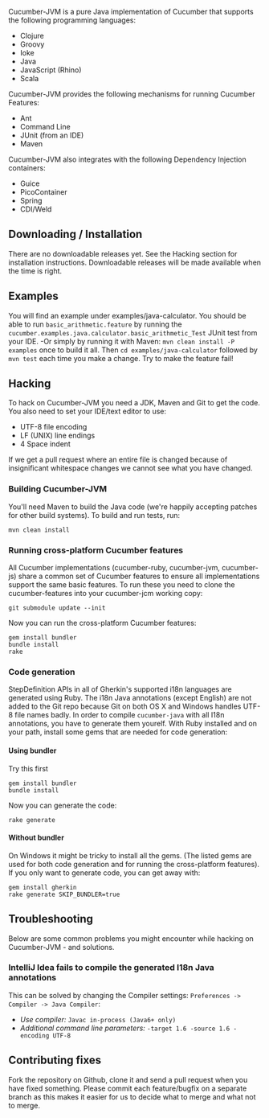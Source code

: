 Cucumber-JVM is a pure Java implementation of Cucumber that supports the following programming languages:

* Clojure
* Groovy
* Ioke
* Java
* JavaScript (Rhino)
* Scala

Cucumber-JVM provides the following mechanisms for running Cucumber Features:

* Ant
* Command Line
* JUnit (from an IDE)
* Maven

Cucumber-JVM also integrates with the following Dependency Injection containers:

* Guice
* PicoContainer
* Spring
* CDI/Weld

## Downloading / Installation

There are no downloadable releases yet. See the Hacking section for installation instructions. Downloadable releases will be made available when the time is right.

## Examples

You will find an example under examples/java-calculator. You should be able to run `basic_arithmetic.feature` by running the `cucumber.examples.java.calculator.basic_arithmetic_Test` JUnit test from your IDE. -Or simply by running it with Maven: `mvn clean install -P examples` once to build it all. Then `cd examples/java-calculator` followed by `mvn test` each time you make a change. Try to make the feature fail!

## Hacking

To hack on Cucumber-JVM you need a JDK, Maven and Git to get the code. You also need to set your IDE/text editor to use:

* UTF-8 file encoding
* LF (UNIX) line endings
* 4 Space indent

If we get a pull request where an entire file is changed because of insignificant whitespace changes we cannot see what you have changed.

### Building Cucumber-JVM

You'll need Maven to build the Java code (we're happily accepting patches for other build systems). To build and run tests, run:

    mvn clean install

### Running cross-platform Cucumber features

All Cucumber implementations (cucumber-ruby, cucumber-jvm, cucumber-js) share a common set of Cucumber features to ensure all implementations support the same basic features. To run these you need to clone the cucumber-features into your cucumber-jcm working copy:

    git submodule update --init

Now you can run the cross-platform Cucumber features:

    gem install bundler
    bundle install
    rake

### Code generation

StepDefinition APIs in all of Gherkin's supported i18n languages are generated using Ruby. 
The i18n Java annotations (except English) are not added to the Git repo because Git on both OS X and Windows handles UTF-8 file names badly.
In order to compile `cucumber-java` with all I18n annotations, you have to generate them yourelf.
With Ruby installed and on your path, install some gems that are needed for code generation:

#### Using bundler

Try this first

    gem install bundler
    bundle install

Now you can generate the code:

    rake generate

#### Without bundler

On Windows it might be tricky to install all the gems. (The listed gems are used for both code generation and for running the cross-platform features). If you only want to generate code, you can get away with:

    gem install gherkin
    rake generate SKIP_BUNDLER=true

## Troubleshooting

Below are some common problems you might encounter while hacking on Cucumber-JVM - and solutions.

### IntelliJ Idea fails to compile the generated I18n Java annotations

This can be solved by changing the Compiler settings: `Preferences -> Compiler -> Java Compiler`:

* *Use compiler:* `Javac in-process (Java6+ only)`
* *Additional command line parameters:* `-target 1.6 -source 1.6 -encoding UTF-8`

## Contributing fixes

Fork the repository on Github, clone it and send a pull request when you have fixed something. Please commit each feature/bugfix on a separate branch as this makes it easier for us to decide what to merge and what not to merge.

